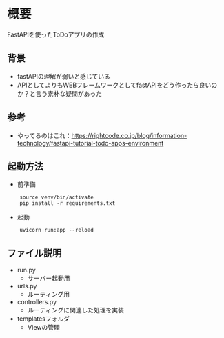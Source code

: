 # 概要
FastAPIを使ったToDoアプリの作成

## 背景
- fastAPIの理解が弱いと感じている
- APIとしてよりもWEBフレームワークとしてfastAPIをどう作ったら良いのか？と言う素朴な疑問があった

## 参考
- やってるのはこれ：https://rightcode.co.jp/blog/information-technology/fastapi-tutorial-todo-apps-environment

## 起動方法
- 前準備
```
    source venv/bin/activate
    pip install -r requirements.txt
```
- 起動
```
    uvicorn run:app --reload
```
 
## ファイル説明
- run.py
    - サーバー起動用
- urls.py
    - ルーティング用
- controllers.py
    - ルーティングに関連した処理を実装
- templatesフォルダ
    - Viewの管理